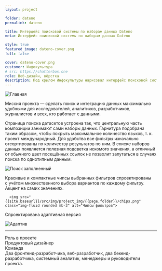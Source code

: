 ```yaml
---
layout: project

folder: dateno
permalink: dateno

title: Интерфейс поисковой системы по наборам данных Dateno
meta: Интерфейс поисковой системы по наборам данных Dateno

style: true
featured_image: dateno-cover.png
full: false

cover: dateno-cover.png
customer: Инфокультура
# src: https://chatterbox.one
role: Веб-дизайн, вёрстка
description: Под крылом Инфокультуры нарисовал интерфейс поисковой системы нового поколения для поиска наборов данных, обеспечивающий быстрый и всесторонний доступ к открытым данным по всему миру.
---
```


<div class="row pb-5">
  <div class="col-10 text-center emerge" data-expose="true">
    <p class="mx-auto">
      <img src="{{site.baseurl}}/src/img/project_img/{{page.folder}}/Index-1280-in-WEB.png" class="img-fluid rounded mb-3" alt="Главная">
    </p>
  </div>
</div>

Миссия проекта — сделать поиск и интеграцию данных максимально удобными для исследователей, аналитиков, разработчиков, журналистов и всех, кто работает с данными.

Страница поиска датасетов устроена так, что центральную часть композиции занимают сами наборы данных. Гарнитура подобрана таким образом, чтобы покрыть максимальное количество языков, т. к. проект международный. Для удобства все фильтры изначально отсортированы по количеству результатов по ним. В списке наборов данных появляется полезная подсветка искомого значения, а отличный от обычного цвет посещённых ссылок не позволит запутаться в случаях поиска по однотипным данным.

<div class="row pb-5 pt-3">
  <div class="col-10 emerge" data-expose="true">
    <p class="mx-auto">
      <img src="{{site.baseurl}}/src/img/project_img/{{page.folder}}/Search-SignedIn-Search-1280.png" class="img-fluid rounded mb-3" alt="Поиск заполненный">
    </p>
  </div>
</div>

Красивые и компактные чипсы выбранных фильтров спроектированы с учётом множественного выбора вариантов по каждому фильтру. Акцент на самих значениях.

<div class="row pb-5 pt-3">
  <div class="col-10 emerge" data-expose="true">

      <img src="{{site.baseurl}}/src/img/project_img/{{page.folder}}/chips.png" class="img-fluid rounded mb-3" alt="Чипсы фильтров">

  </div>
</div>




Спроектирована адаптивная версия

<div class="row pb-5">
  <div class="col-10 text-center emerge" data-expose="true">
      <img src="{{site.baseurl}}/src/img/project_img/{{page.folder}}/adaptive.png" class="img-fluid rounded mb-3" alt="Адаптив">
  </div>
</div>



<div class="pt-3"></div>
<hr>

<div class="row pb-3">
  <div class="col-3 col-lg-2">
    Роль в проекте
  </div>
  <div class="col-7 col-lg-4">
    Продуктовый дизайнер
  </div>
</div>
<div class="row pb-5">
  <div class="col-3 col-lg-2">
   Команда
  </div>
  <div class="col-7 col-lg-4">
    Два фронтенд-разработчика, веб-разработчик, два бекенд-разработчика, системный аналитик, менеджеры и руководители проекта.
  </div>
</div>











